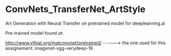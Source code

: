 # ConvNets_TransferNet_ArtStyle
Art Generation with Neural Transfer on pretrained model for deeplearning.ai


Pre-trained model found at:

http://www.vlfeat.org/matconvnet/pretrained/ ------> the one used for this assignement: imagenet-vgg-verydeep-19
